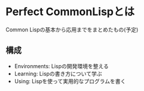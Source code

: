 # Perfect CommonLispとは

Common Lispの基本から応用までをまとめたもの(予定)

## 構成

* Environments: Lispの開発環境を整える
* Learning: Lispの書き方について学ぶ
* Using: Lispを使って実用的なプログラムを書く
